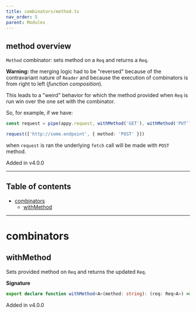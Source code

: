 ```yaml
---
title: combinators/method.ts
nav_order: 5
parent: Modules
---
```


## method overview

`Method` combinator: sets method on a `Req` and returns a `Req`.

**Warning:** the merging logic had to be "reversed" because of the contravariant nature of `Reader` and because the execution of combinators is from right to left (_function composition_).

This leads to a "weird" behavior for which the method provided when `Req` is run win over the one set with the combinator.

So, for example, if we have:

```ts
const request = pipe(appy.request, withMethod('GET'), withMethod('PUT'))

request(['http://some.endpoint', { method: 'POST' }])
```

when `request` is ran the underlying `fetch` call will be made with `POST` method.

Added in v4.0.0

---

<h2 class="text-delta">Table of contents</h2>

- [combinators](#combinators)
  - [withMethod](#withmethod)

---

# combinators

## withMethod

Sets provided method on `Req` and returns the updated `Req`.

**Signature**

```ts
export declare function withMethod<A>(method: string): (req: Req<A>) => Req<A>
```

Added in v4.0.0
